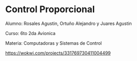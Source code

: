 # Control Proporcional

Alumno: Rosales Agustin, Ortuño Alejandro y Juares Agustin

Curso: 6to 2da Avionica

Materia: Computadoras y Sistemas de Control

https://wokwi.com/projects/331769730411004499